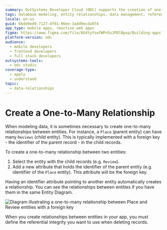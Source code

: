 ```yaml
---
summary: OutSystems Developer Cloud (ODC) supports the creation of one-to-many relationships between entities using foreign keys.
tags: database modeling, entity relationships, data management, referential integrity, data modeling
locale: en-us
guid: 6bde9ed9-7127-4f01-96ee-3add9ecda974
app_type: mobile apps, reactive web apps
figma: https://www.figma.com/file/6G4tyYswfWPn5uJPDlBpvp/Building-apps?type=design&node-id=3202%3A7447&t=ZwHw8hXeFhwYsO5V-1
platform-version: odc
audience:
  - mobile developers
  - frontend developers
  - full stack developers
outsystems-tools:
  - odc studio
coverage-type:
  - apply
  - understand
topic:
  - data-relationships
---
```


# Create a One-to-Many Relationship

When modeling data, it is sometimes necessary to create one-to-many relationships between entities. For instance, a `Place` (parent entity) can have many `Reviews` (child entity). This is typically implemented with a foreign key - the identifier of the parent record - in the child records.

To create a one-to-many relationship between two entities:

1. Select the entity with the child records (e.g. `Review`).
1. Add a new attribute that holds the identifier of the parent entity (e.g. identifier of the `Place` entity). This attribute will be the foreign key.

Having an identifier attribute pointing to another entity automatically creates a relationship. You can see the relationships between entities if you have them in the same Entity Diagram.

![Diagram illustrating a one-to-many relationship between Place and Review entities with a foreign key](images/one-to-many-relationship-1.png "One-to-Many Relationship Diagram")

When you create relationships between entities in your app, you must define the referential integrity you want to use when deleting records. 
